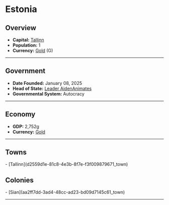 <!--UNDEDITED FILE, remove this entire line if this file has been edited!-->
# <!--NAME-->Estonia<!--NAME-->

## Overview

- **Capital:** <!--CAPITAL_LINK-->[Tallinn](d2559d1e-81c8-4e3b-8f7e-f3f009879671_town)<!--CAPITAL_LINK-->
- **Population:** <!--POPULATION-->1<!--POPULATION-->
- **Currency:** <!--CURRENCY_LINK-->[Gold](Gold_currency)<!--CURRENCY_LINK--> (<!--CURRENCY_ABV-->G<!--CURRENCY_ABV-->)

---

## Government

- **Date Founded:** <!--FOUNDED-->January 08, 2025<!--FOUNDED-->
- **Head of State:** <!--LEADER_TITLE_LINK-->[Leader AidenAnimates](AidenAnimates_user)<!--LEADER_TITLE_LINK-->
- **Governmental System:** <!--GOVERNMENT-->Autocracy<!--GOVERNMENT-->

---

## Economy

- **GDP:** <!--GDP-->2,752g<!--GDP-->
- **Currency:** <!--CURRENCY_LINK-->[Gold](Gold_currency)<!--CURRENCY_LINK-->

---

## Towns

<!--TOWNS-->- [Tallinn](d2559d1e-81c8-4e3b-8f7e-f3f009879671_town)<!--TOWNS-->

## Colonies

<!--COLONIES-->- [Sian](aa2ff7dd-3ad4-48cc-ad23-bd09d7145c61_town)<!--COLONIES-->

---